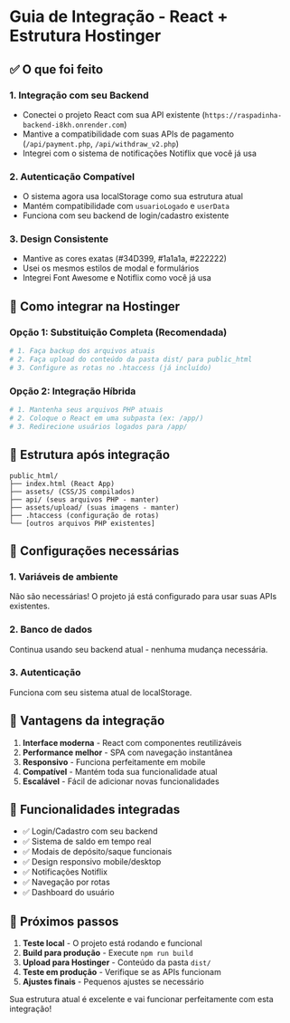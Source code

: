 # Guia de Integração - React + Estrutura Hostinger

## ✅ O que foi feito

### 1. Integração com seu Backend
- Conectei o projeto React com sua API existente (`https://raspadinha-backend-i8kh.onrender.com`)
- Mantive a compatibilidade com suas APIs de pagamento (`/api/payment.php`, `/api/withdraw_v2.php`)
- Integrei com o sistema de notificações Notiflix que você já usa

### 2. Autenticação Compatível
- O sistema agora usa localStorage como sua estrutura atual
- Mantém compatibilidade com `usuarioLogado` e `userData`
- Funciona com seu backend de login/cadastro existente

### 3. Design Consistente
- Mantive as cores exatas (#34D399, #1a1a1a, #222222)
- Usei os mesmos estilos de modal e formulários
- Integrei Font Awesome e Notiflix como você já usa

## 🚀 Como integrar na Hostinger

### Opção 1: Substituição Completa (Recomendada)
```bash
# 1. Faça backup dos arquivos atuais
# 2. Faça upload do conteúdo da pasta dist/ para public_html
# 3. Configure as rotas no .htaccess (já incluído)
```

### Opção 2: Integração Híbrida
```bash
# 1. Mantenha seus arquivos PHP atuais
# 2. Coloque o React em uma subpasta (ex: /app/)
# 3. Redirecione usuários logados para /app/
```

## 📁 Estrutura após integração

```
public_html/
├── index.html (React App)
├── assets/ (CSS/JS compilados)
├── api/ (seus arquivos PHP - manter)
├── assets/upload/ (suas imagens - manter)
├── .htaccess (configuração de rotas)
└── [outros arquivos PHP existentes]
```

## 🔧 Configurações necessárias

### 1. Variáveis de ambiente
Não são necessárias! O projeto já está configurado para usar suas APIs existentes.

### 2. Banco de dados
Continua usando seu backend atual - nenhuma mudança necessária.

### 3. Autenticação
Funciona com seu sistema atual de localStorage.

## 🎯 Vantagens da integração

1. **Interface moderna** - React com componentes reutilizáveis
2. **Performance melhor** - SPA com navegação instantânea
3. **Responsivo** - Funciona perfeitamente em mobile
4. **Compatível** - Mantém toda sua funcionalidade atual
5. **Escalável** - Fácil de adicionar novas funcionalidades

## 📱 Funcionalidades integradas

- ✅ Login/Cadastro com seu backend
- ✅ Sistema de saldo em tempo real
- ✅ Modais de depósito/saque funcionais
- ✅ Design responsivo mobile/desktop
- ✅ Notificações Notiflix
- ✅ Navegação por rotas
- ✅ Dashboard do usuário

## 🔄 Próximos passos

1. **Teste local** - O projeto está rodando e funcional
2. **Build para produção** - Execute `npm run build`
3. **Upload para Hostinger** - Conteúdo da pasta `dist/`
4. **Teste em produção** - Verifique se as APIs funcionam
5. **Ajustes finais** - Pequenos ajustes se necessário

Sua estrutura atual é excelente e vai funcionar perfeitamente com esta integração!
